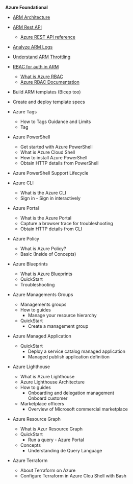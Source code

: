 **Azure Foundational**
- [ARM Architecture](https://learn.microsoft.com/en-us/azure/azure-resource-manager/management/overview)
- [ARM Rest API](https://learn.microsoft.com/en-us/azure/azure-resource-manager/management/manage-resources-rest?tabs=azure-cli#obtain-an-access-token)
	- [Azure REST API reference](https://learn.microsoft.com/en-us/rest/api/azure/?source=recommendations)
- [Analyze ARM Logs](https://learn.microsoft.com/en-us/azure/azure-resource-manager/management/monitor-resource-manager)
- [Understand ARM Throttling](https://learn.microsoft.com/en-us/azure/azure-resource-manager/management/request-limits-and-throttling) 
- [RBAC for auth in ARM](https://learn.microsoft.com/en-us/azure/role-based-access-control/role-assignments-template)
	- [What is Azure RBAC](https://learn.microsoft.com/en-us/azure/role-based-access-control/overview)
	- [Azure RBAC Documentation](https://learn.microsoft.com/en-us/azure/role-based-access-control/)
- Build ARM templates (Bicep too)
- Create and deploy template specs 
- Azure Tags
	- How to Tags Guidance and Limits
	- Tag 
- Azure PowerShell
	- Get started with Azure PowerShell 
	- What is Azure Cloud Shell
	- How to install Azure PowerShell
	- Obtain HTTP details from PowerShell
- Azure PowerShell Support Lifecycle
- Azure CLI
	- What is the Azure CLI
	- Sign in - Sign in interactively 

- Azure Portal 
	- What is the Azure Portal
	- Capture a browser trace for troubleshooting 
	- Obtain HTTP details from CLI
- Azure Policy 
	- What is Azure Policy?
	- Basic (Inside of Concepts)
- Azure Blueprints
	- What is Azure Blueprints
	- QuickStart
	- Troubleshooting 
- Azure Managements Groups
	- Managements groups
	- How to guides
		- Manage your resource hierarchy 
	- QuickStart 
		- Create a management group
- Azure Managed Application
	- QuickStart
		- Deploy a service catalog managed application
		- Managed publish application definition
- Azure Lighthouse
	- What is Azure Lighthouse
	- Azure Lighthouse Architecture 
	- How to guides
		- Onboarding and delegation management  
			Onboard customer
	- Marketplace officers 
		- Overview of Microsoft commercial marketplace 
- Azure Resource Graph 
	- What is Azur Resource Graph 
	- QuickStart
		- Run a query - Azure Portal
	- Concepts
		- Understanding de Query Language
- Azure Terraform
	- About Terraform on Azure
	- Configure Terraform in Azure Clou Shell with Bash
 
